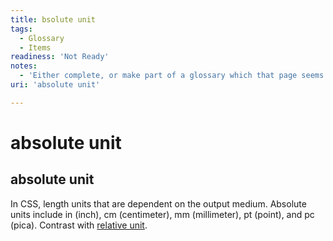 ```yaml
---
title: bsolute unit
tags:
  - Glossary
  - Items
readiness: 'Not Ready'
notes:
  - 'Either complete, or make part of a glossary which that page seems to be part of.'
uri: 'absolute unit'

---
```

# absolute unit

## absolute unit

In CSS, length units that are dependent on the output medium. Absolute units include in (inch), cm (centimeter), mm (millimeter), pt (point), and pc (pica). Contrast with [relative unit](/relative_unit).

